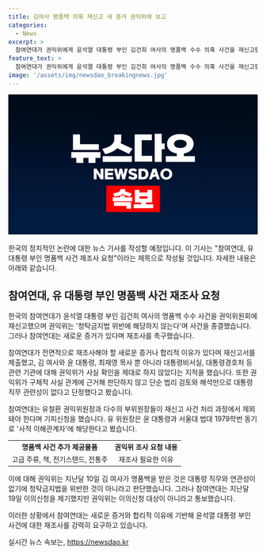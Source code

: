 ```yaml
---
title: 김여사 명품백 의혹 재신고 새 증거 권익위에 보고
categories:
  - News
excerpt: >
  참여연대가 권익위에게 윤석열 대통령 부인 김건희 여사의 명품백 수수 의혹 사건을 재신고했다. 권익위는 종결 처리했지만, 참여연대는 새로운 증거와 재조사를 요구했으며, 윤 대통령과 유철환 권익위원장의 사적 이해관계를 지적했다. 권익위는 지난달 윤 대통령 부부가 청탁금지법을 위반한 것이 아니라고 결정했고, 이에 대해 참여연대가 이의를 제기했지만 거부당했다.
feature_text: >
  참여연대가 권익위에게 윤석열 대통령 부인 김건희 여사의 명품백 수수 의혹 사건을 재신고했다. 권익위는 종결 처리했지만, 참여연대는 새로운 증거와 재조사를 요구했으며, 윤 대통령과 유철환 권익위원장의 사적 이해관계를 지적했다. 권익위는 지난달 윤 대통령 부부가 청탁금지법을 위반한 것이 아니라고 결정했고, 이에 대해 참여연대가 이의를 제기했지만 거부당했다.
image: '/assets/img/newsdao_breakingnews.jpg'
---
```


<p><img src="/assets/img/newsdao_breakingnews.jpg" alt="pcversion 속보" /></p>

<p>한국의 정치적인 논란에 대한 뉴스 기사를 작성할 예정입니다. 이 기사는 "참여연대, 유 대통령 부인 명품백 사건 재조사 요청"이라는 제목으로 작성될 것입니다. 자세한 내용은 아래와 같습니다. </p>

<h2 data-ke-size="size26">참여연대, 유 대통령 부인 명품백 사건 재조사 요청</h2>

<p>한국의 참여연대가 윤석열 대통령 부인 김건희 여사의 명품백 수수 사건을 권익위원회에 재신고했으며 권익위는 '청탁금지법 위반에 해당하지 않는다'며 사건을 종결했습니다. 그러나 참여연대는 새로운 증거가 있다며 재조사를 촉구했습니다.</p>

<p data-ke-size="size16">참여연대가 전면적으로 재조사해야 할 새로운 증거나 합리적 이유가 있다며 재신고서를 제출했고, 김 여사와 윤 대통령, 최재영 목사 뿐 아니라 대통령비서실, 대통령경호처 등 관련 기관에 대해 권익위가 사실 확인을 제대로 하지 않았다는 지적을 했습니다. 또한 권익위가 구체적 사실 관계에 근거해 판단하지 않고 단순 법리 검토와 해석만으로 대통령 직무 관련성이 없다고 단정했다고 봤습니다.</p>

<p>참여연대는 유철환 권익위원장과 다수의 부위원장들이 재신고 사건 처리 과정에서 제외돼야 한다며 기피신청을 했습니다. 유 위원장은 윤 대통령과 서울대 법대 1979학번 동기로 '사적 이해관계자'에 해당한다고 봤습니다. </p>

<table>
    <tr>
        <td style="text-align: center; height: 17px;"><b>명품백 사건 추가 제공물품</b></td>
        <td style="text-align: center; height: 17px;"><b>권익위 조사 요청 내용</b></td>
    </tr>
    <tr>
        <td style="text-align: center; height: 17px;">고급 주류, 책, 전기스탠드, 전통주</td>
        <td style="text-align: center; height: 17px;">재조사 필요한 이유</td>
    </tr>
</table>

<p>이에 대해 권익위는 지난달 10일 김 여사가 명품백을 받은 것은 대통령 직무와 연관성이 없기에 청탁금지법을 위반한 것이 아니라고 판단했습니다. 그러나 참여연대는 지난달 19일 이의신청을 제기했지만 권익위는 이의신청 대상이 아니라고 통보했습니다. </p>

<p>이러한 상황에서 참여연대는 새로운 증거와 합리적 이유에 기반해 윤석열 대통령 부인 사건에 대한 재조사를 강력히 요구하고 있습니다.</p>
실시간 뉴스 속보는, <a href="https://newsdao.kr" rel="dofollow">https://newsdao.kr</a>


